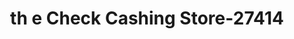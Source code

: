---
f_zip-code: 70301
f_state-code: LA
title: th e Check Cashing Store-27414
f_phone: 985-448-2274
f_city-only: Thibodaux
f_address: 1615 Street Mary Street suite D Thibodaux
f_location-unique-id: '27414'
slug: th-e-check-cashing-store-27414
updated-on: '2024-05-30T13:46:58.046Z'
created-on: '2024-05-30T13:36:59.803Z'
published-on: '2024-05-30T13:54:32.469Z'
f_city-state: cms/city/thibodaux-la.md
f_company: cms/company/th-e-check-cashing-store.md
f_state: cms/state/louisiana.md
layout: '[payday-loan].html'
tags: payday-loan
---